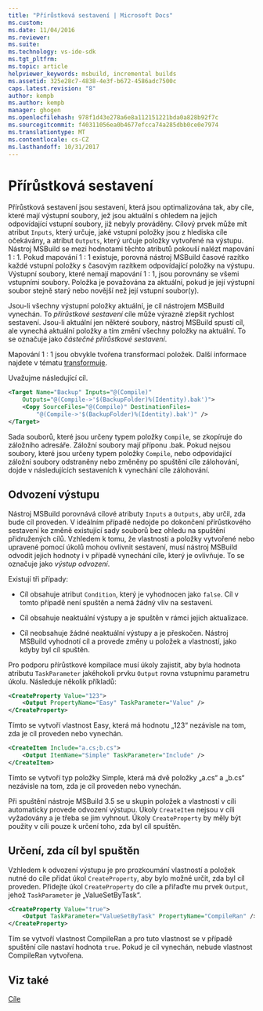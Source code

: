 ```yaml
---
title: "Přírůstková sestavení | Microsoft Docs"
ms.custom: 
ms.date: 11/04/2016
ms.reviewer: 
ms.suite: 
ms.technology: vs-ide-sdk
ms.tgt_pltfrm: 
ms.topic: article
helpviewer_keywords: msbuild, incremental builds
ms.assetid: 325e28c7-4838-4e3f-b672-4586adc7500c
caps.latest.revision: "8"
author: kempb
ms.author: kempb
manager: ghogen
ms.openlocfilehash: 978f1d43e278a6e8a112151221bda0a828b92f7c
ms.sourcegitcommit: f40311056ea0b4677efcca74a285dbb0ce0e7974
ms.translationtype: MT
ms.contentlocale: cs-CZ
ms.lasthandoff: 10/31/2017
---
```

# <a name="incremental-builds"></a>Přírůstková sestavení
Přírůstková sestavení jsou sestavení, která jsou optimalizována tak, aby cíle, které mají výstupní soubory, jež jsou aktuální s ohledem na jejich odpovídající vstupní soubory, již nebyly prováděny. Cílový prvek může mít atribut `Inputs`, který určuje, jaké vstupní položky jsou z hlediska cíle očekávány, a atribut `Outputs`, který určuje položky vytvořené na výstupu. Nástroj MSBuild se mezi hodnotami těchto atributů pokouší nalézt mapování 1 : 1. Pokud mapování 1 : 1 existuje, porovná nástroj MSBuild časové razítko každé vstupní položky s časovým razítkem odpovídající položky na výstupu. Výstupní soubory, které nemají mapování 1 : 1, jsou porovnány se všemi vstupními soubory. Položka je považována za aktuální, pokud je její výstupní soubor stejně starý nebo novější než její vstupní soubor(y).  
  
 Jsou-li všechny výstupní položky aktuální, je cíl nástrojem MSBuild vynechán. To *přírůstkové sestavení* cíle může výrazně zlepšit rychlost sestavení. Jsou-li aktuální jen některé soubory, nástroj MSBuild spustí cíl, ale vynechá aktuální položky a tím změní všechny položky na aktuální. To se označuje jako *částečné přírůstkové sestavení*.  
  
 Mapování 1 : 1 jsou obvykle tvořena transformací položek. Další informace najdete v tématu [transformuje](../msbuild/msbuild-transforms.md).  
  
 Uvažujme následující cíl.  
  
```xml  
<Target Name="Backup" Inputs="@(Compile)"   
    Outputs="@(Compile->'$(BackupFolder)%(Identity).bak')">  
    <Copy SourceFiles="@(Compile)" DestinationFiles=  
        "@(Compile->'$(BackupFolder)%(Identity).bak')" />  
</Target>  
```  
  
 Sada souborů, které jsou určeny typem položky `Compile`, se zkopíruje do záložního adresáře. Záložní soubory mají příponu .bak. Pokud nejsou soubory, které jsou určeny typem položky `Compile`, nebo odpovídající záložní soubory odstraněny nebo změněny po spuštění cíle zálohování, dojde v následujících sestaveních k vynechání cíle zálohování.  
  
## <a name="output-inference"></a>Odvození výstupu  
 Nástroj MSBuild porovnává cílové atributy `Inputs` a `Outputs`, aby určil, zda bude cíl proveden. V ideálním případě nedojde po dokončení přírůstkového sestavení ke změně existující sady souborů bez ohledu na spuštění přidružených cílů. Vzhledem k tomu, že vlastnosti a položky vytvořené nebo upravené pomocí úkolů mohou ovlivnit sestavení, musí nástroj MSBuild odvodit jejich hodnoty i v případě vynechání cíle, který je ovlivňuje. To se označuje jako *výstup odvození*.  
  
 Existují tři případy:  
  
-   Cíl obsahuje atribut `Condition`, který je vyhodnocen jako `false`. Cíl v tomto případě není spuštěn a nemá žádný vliv na sestavení.  
  
-   Cíl obsahuje neaktuální výstupy a je spuštěn v rámci jejich aktualizace.  
  
-   Cíl neobsahuje žádné neaktuální výstupy a je přeskočen. Nástroj MSBuild vyhodnotí cíl a provede změny u položek a vlastností, jako kdyby byl cíl spuštěn.  
  
 Pro podporu přírůstkové kompilace musí úkoly zajistit, aby byla hodnota atributu `TaskParameter` jakéhokoli prvku `Output` rovna vstupnímu parametru úkolu. Následuje několik příkladů:  
  
```xml  
<CreateProperty Value="123">  
    <Output PropertyName="Easy" TaskParameter="Value" />  
</CreateProperty>  
```  
  
 Tímto se vytvoří vlastnost Easy, která má hodnotu „123“ nezávisle na tom, zda je cíl proveden nebo vynechán.  
  
```xml  
<CreateItem Include="a.cs;b.cs">  
    <Output ItemName="Simple" TaskParameter="Include" />  
</CreateItem>  
```  
  
 Tímto se vytvoří typ položky Simple, která má dvě položky „a.cs“ a „b.cs“ nezávisle na tom, zda je cíl proveden nebo vynechán.  
  
 Při spuštění nástroje MSBuild 3.5 se u skupin položek a vlastností v cíli automaticky provede odvození výstupu. Úkoly `CreateItem` nejsou v cíli vyžadovány a je třeba se jim vyhnout. Úkoly `CreateProperty` by měly být použity v cíli pouze k určení toho, zda byl cíl spuštěn.  
  
## <a name="determining-whether-a-target-has-been-run"></a>Určení, zda cíl byl spuštěn  
 Vzhledem k odvození výstupu je pro prozkoumání vlastností a položek nutné do cíle přidat úkol `CreateProperty`, aby bylo možné určit, zda byl cíl proveden. Přidejte úkol `CreateProperty` do cíle a přiřaďte mu prvek `Output`, jehož `TaskParameter` je „ValueSetByTask“.  
  
```xml  
<CreateProperty Value="true">  
    <Output TaskParameter="ValueSetByTask" PropertyName="CompileRan" />  
</CreateProperty>  
```  
  
 Tím se vytvoří vlastnost CompileRan a pro tuto vlastnost se v případě spuštění cíle nastaví hodnota `true`. Pokud je cíl vynechán, nebude vlastnost CompileRan vytvořena.  
  
## <a name="see-also"></a>Viz také  
 [Cíle](../msbuild/msbuild-targets.md)